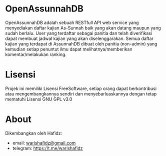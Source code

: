 # OpenAssunnahDB
OpenAssunnahDB adalah sebuah RESTfull API web service yang menyediakan daftar kajian As-Sunnah baik yang akan datang maupun yang sudah berlalu. User yang terdaftar sebagai panitia dan telah diverifikasi dapat membuat jadwal kajian yang akan diselenggarakan. Semua daftar kajian yang terdapat di AssunnahDB dibuat oleh panitia (non-admin) yang kemudian setiap penuntut ilmu dapat melihatnya/memberikan komentar/melakukan ranking.

# Lisensi
Projek ini memiliki Lisensi FreeSoftware, setiap orang dapat berkontribusi atau mengembangkannya sendiri dan menyebarluaskannya dengan tetap mematuhi Lisensi GNU GPL v3.0

# About
Dikembangkan oleh Hafidz:
* email: warishafidz@gmail.com
* telegram: https://t.me/warishafidz
